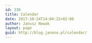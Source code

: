 ```yaml
---
id: 236
title: Calendar
date: 2017-10-24T14:04:22+02:00
author: Janusz Nowak
layout: page
guid: http://blog.janono.pl/calendar/
---
```

